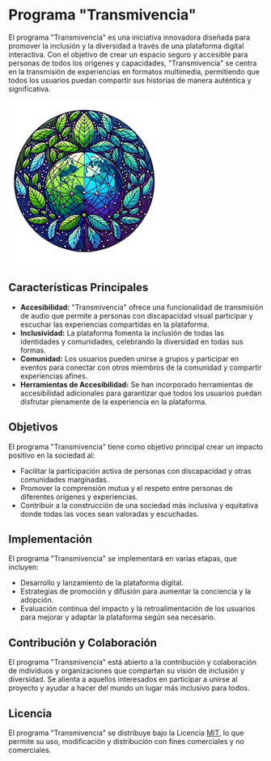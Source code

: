 # Programa "Transmivencia"

El programa "Transmivencia" es una iniciativa innovadora diseñada para promover la inclusión y la diversidad a través de una plataforma digital interactiva. Con el objetivo de crear un espacio seguro y accesible para personas de todos los orígenes y capacidades, "Transmivencia" se centra en la transmisión de experiencias en formatos multimedia, permitiendo que todos los usuarios puedan compartir sus historias de manera auténtica y significativa.

<img src="./frontend/src/assets/principal-image.png" alt="Imagen principal" width="300">

## Características Principales

- **Accesibilidad:** "Transmivencia" ofrece una funcionalidad de transmisión de audio que permite a personas con discapacidad visual participar y escuchar las experiencias compartidas en la plataforma.
- **Inclusividad:** La plataforma fomenta la inclusión de todas las identidades y comunidades, celebrando la diversidad en todas sus formas.
- **Comunidad:** Los usuarios pueden unirse a grupos y participar en eventos para conectar con otros miembros de la comunidad y compartir experiencias afines.
- **Herramientas de Accesibilidad:** Se han incorporado herramientas de accesibilidad adicionales para garantizar que todos los usuarios puedan disfrutar plenamente de la experiencia en la plataforma.

## Objetivos

El programa "Transmivencia" tiene como objetivo principal crear un impacto positivo en la sociedad al:
- Facilitar la participación activa de personas con discapacidad y otras comunidades marginadas.
- Promover la comprensión mutua y el respeto entre personas de diferentes orígenes y experiencias.
- Contribuir a la construcción de una sociedad más inclusiva y equitativa donde todas las voces sean valoradas y escuchadas.

## Implementación

El programa "Transmivencia" se implementará en varias etapas, que incluyen:
- Desarrollo y lanzamiento de la plataforma digital.
- Estrategias de promoción y difusión para aumentar la conciencia y la adopción.
- Evaluación continua del impacto y la retroalimentación de los usuarios para mejorar y adaptar la plataforma según sea necesario.

## Contribución y Colaboración

El programa "Transmivencia" está abierto a la contribución y colaboración de individuos y organizaciones que compartan su visión de inclusión y diversidad. Se alienta a aquellos interesados en participar a unirse al proyecto y ayudar a hacer del mundo un lugar más inclusivo para todos.

## Licencia

El programa "Transmivencia" se distribuye bajo la Licencia [MIT](https://opensource.org/licenses/MIT), lo que permite su uso, modificación y distribución con fines comerciales y no comerciales.